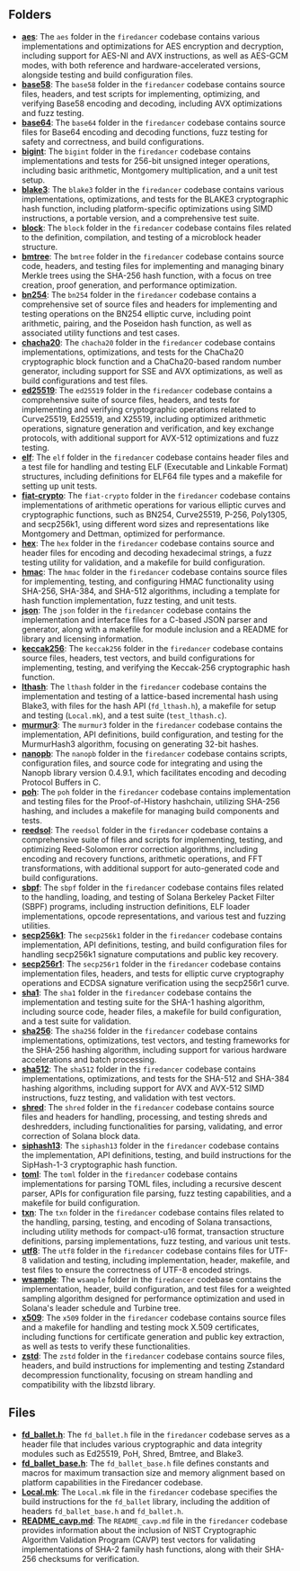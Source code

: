 ## Folders
- **[aes](ballet/aes.driver.md)**: The `aes` folder in the `firedancer` codebase contains various implementations and optimizations for AES encryption and decryption, including support for AES-NI and AVX instructions, as well as AES-GCM modes, with both reference and hardware-accelerated versions, alongside testing and build configuration files.
- **[base58](ballet/base58.driver.md)**: The `base58` folder in the `firedancer` codebase contains source files, headers, and test scripts for implementing, optimizing, and verifying Base58 encoding and decoding, including AVX optimizations and fuzz testing.
- **[base64](ballet/base64.driver.md)**: The `base64` folder in the `firedancer` codebase contains source files for Base64 encoding and decoding functions, fuzz testing for safety and correctness, and build configurations.
- **[bigint](ballet/bigint.driver.md)**: The `bigint` folder in the `firedancer` codebase contains implementations and tests for 256-bit unsigned integer operations, including basic arithmetic, Montgomery multiplication, and a unit test setup.
- **[blake3](ballet/blake3.driver.md)**: The `blake3` folder in the `firedancer` codebase contains various implementations, optimizations, and tests for the BLAKE3 cryptographic hash function, including platform-specific optimizations using SIMD instructions, a portable version, and a comprehensive test suite.
- **[block](ballet/block.driver.md)**: The `block` folder in the `firedancer` codebase contains files related to the definition, compilation, and testing of a microblock header structure.
- **[bmtree](ballet/bmtree.driver.md)**: The `bmtree` folder in the `firedancer` codebase contains source code, headers, and testing files for implementing and managing binary Merkle trees using the SHA-256 hash function, with a focus on tree creation, proof generation, and performance optimization.
- **[bn254](ballet/bn254.driver.md)**: The `bn254` folder in the `firedancer` codebase contains a comprehensive set of source files and headers for implementing and testing operations on the BN254 elliptic curve, including point arithmetic, pairing, and the Poseidon hash function, as well as associated utility functions and test cases.
- **[chacha20](ballet/chacha20.driver.md)**: The `chacha20` folder in the `firedancer` codebase contains implementations, optimizations, and tests for the ChaCha20 cryptographic block function and a ChaCha20-based random number generator, including support for SSE and AVX optimizations, as well as build configurations and test files.
- **[ed25519](ballet/ed25519.driver.md)**: The `ed25519` folder in the `firedancer` codebase contains a comprehensive suite of source files, headers, and tests for implementing and verifying cryptographic operations related to Curve25519, Ed25519, and X25519, including optimized arithmetic operations, signature generation and verification, and key exchange protocols, with additional support for AVX-512 optimizations and fuzz testing.
- **[elf](ballet/elf.driver.md)**: The `elf` folder in the `firedancer` codebase contains header files and a test file for handling and testing ELF (Executable and Linkable Format) structures, including definitions for ELF64 file types and a makefile for setting up unit tests.
- **[fiat-crypto](ballet/fiat-crypto.driver.md)**: The `fiat-crypto` folder in the `firedancer` codebase contains implementations of arithmetic operations for various elliptic curves and cryptographic functions, such as BN254, Curve25519, P-256, Poly1305, and secp256k1, using different word sizes and representations like Montgomery and Dettman, optimized for performance.
- **[hex](ballet/hex.driver.md)**: The `hex` folder in the `firedancer` codebase contains source and header files for encoding and decoding hexadecimal strings, a fuzz testing utility for validation, and a makefile for build configuration.
- **[hmac](ballet/hmac.driver.md)**: The `hmac` folder in the `firedancer` codebase contains source files for implementing, testing, and configuring HMAC functionality using SHA-256, SHA-384, and SHA-512 algorithms, including a template for hash function implementation, fuzz testing, and unit tests.
- **[json](ballet/json.driver.md)**: The `json` folder in the `firedancer` codebase contains the implementation and interface files for a C-based JSON parser and generator, along with a makefile for module inclusion and a README for library and licensing information.
- **[keccak256](ballet/keccak256.driver.md)**: The `keccak256` folder in the `firedancer` codebase contains source files, headers, test vectors, and build configurations for implementing, testing, and verifying the Keccak-256 cryptographic hash function.
- **[lthash](ballet/lthash.driver.md)**: The `lthash` folder in the `firedancer` codebase contains the implementation and testing of a lattice-based incremental hash using Blake3, with files for the hash API (`fd_lthash.h`), a makefile for setup and testing (`Local.mk`), and a test suite (`test_lthash.c`).
- **[murmur3](ballet/murmur3.driver.md)**: The `murmur3` folder in the `firedancer` codebase contains the implementation, API definitions, build configuration, and testing for the MurmurHash3 algorithm, focusing on generating 32-bit hashes.
- **[nanopb](ballet/nanopb.driver.md)**: The `nanopb` folder in the `firedancer` codebase contains scripts, configuration files, and source code for integrating and using the Nanopb library version 0.4.9.1, which facilitates encoding and decoding Protocol Buffers in C.
- **[poh](ballet/poh.driver.md)**: The `poh` folder in the `firedancer` codebase contains implementation and testing files for the Proof-of-History hashchain, utilizing SHA-256 hashing, and includes a makefile for managing build components and tests.
- **[reedsol](ballet/reedsol.driver.md)**: The `reedsol` folder in the `firedancer` codebase contains a comprehensive suite of files and scripts for implementing, testing, and optimizing Reed-Solomon error correction algorithms, including encoding and recovery functions, arithmetic operations, and FFT transformations, with additional support for auto-generated code and build configurations.
- **[sbpf](ballet/sbpf.driver.md)**: The `sbpf` folder in the `firedancer` codebase contains files related to the handling, loading, and testing of Solana Berkeley Packet Filter (SBPF) programs, including instruction definitions, ELF loader implementations, opcode representations, and various test and fuzzing utilities.
- **[secp256k1](ballet/secp256k1.driver.md)**: The `secp256k1` folder in the `firedancer` codebase contains implementation, API definitions, testing, and build configuration files for handling secp256k1 signature computations and public key recovery.
- **[secp256r1](ballet/secp256r1.driver.md)**: The `secp256r1` folder in the `firedancer` codebase contains implementation files, headers, and tests for elliptic curve cryptography operations and ECDSA signature verification using the secp256r1 curve.
- **[sha1](ballet/sha1.driver.md)**: The `sha1` folder in the `firedancer` codebase contains the implementation and testing suite for the SHA-1 hashing algorithm, including source code, header files, a makefile for build configuration, and a test suite for validation.
- **[sha256](ballet/sha256.driver.md)**: The `sha256` folder in the `firedancer` codebase contains implementations, optimizations, test vectors, and testing frameworks for the SHA-256 hashing algorithm, including support for various hardware accelerations and batch processing.
- **[sha512](ballet/sha512.driver.md)**: The `sha512` folder in the `firedancer` codebase contains implementations, optimizations, and tests for the SHA-512 and SHA-384 hashing algorithms, including support for AVX and AVX-512 SIMD instructions, fuzz testing, and validation with test vectors.
- **[shred](ballet/shred.driver.md)**: The `shred` folder in the `firedancer` codebase contains source files and headers for handling, processing, and testing shreds and deshredders, including functionalities for parsing, validating, and error correction of Solana block data.
- **[siphash13](ballet/siphash13.driver.md)**: The `siphash13` folder in the `firedancer` codebase contains the implementation, API definitions, testing, and build instructions for the SipHash-1-3 cryptographic hash function.
- **[toml](ballet/toml.driver.md)**: The `toml` folder in the `firedancer` codebase contains implementations for parsing TOML files, including a recursive descent parser, APIs for configuration file parsing, fuzz testing capabilities, and a makefile for build configuration.
- **[txn](ballet/txn.driver.md)**: The `txn` folder in the `firedancer` codebase contains files related to the handling, parsing, testing, and encoding of Solana transactions, including utility methods for compact-u16 format, transaction structure definitions, parsing implementations, fuzz testing, and various unit tests.
- **[utf8](ballet/utf8.driver.md)**: The `utf8` folder in the `firedancer` codebase contains files for UTF-8 validation and testing, including implementation, header, makefile, and test files to ensure the correctness of UTF-8 encoded strings.
- **[wsample](ballet/wsample.driver.md)**: The `wsample` folder in the `firedancer` codebase contains the implementation, header, build configuration, and test files for a weighted sampling algorithm designed for performance optimization and used in Solana's leader schedule and Turbine tree.
- **[x509](ballet/x509.driver.md)**: The `x509` folder in the `firedancer` codebase contains source files and a makefile for handling and testing mock X.509 certificates, including functions for certificate generation and public key extraction, as well as tests to verify these functionalities.
- **[zstd](ballet/zstd.driver.md)**: The `zstd` folder in the `firedancer` codebase contains source files, headers, and build instructions for implementing and testing Zstandard decompression functionality, focusing on stream handling and compatibility with the libzstd library.

## Files
- **[fd_ballet.h](ballet/fd_ballet.h.driver.md)**: The `fd_ballet.h` file in the `firedancer` codebase serves as a header file that includes various cryptographic and data integrity modules such as Ed25519, PoH, Shred, Bmtree, and Blake3.
- **[fd_ballet_base.h](ballet/fd_ballet_base.h.driver.md)**: The `fd_ballet_base.h` file defines constants and macros for maximum transaction size and memory alignment based on platform capabilities in the Firedancer codebase.
- **[Local.mk](ballet/Local.mk.driver.md)**: The `Local.mk` file in the `firedancer` codebase specifies the build instructions for the `fd_ballet` library, including the addition of headers `fd_ballet_base.h` and `fd_ballet.h`.
- **[README_cavp.md](ballet/README_cavp.md.driver.md)**: The `README_cavp.md` file in the `firedancer` codebase provides information about the inclusion of NIST Cryptographic Algorithm Validation Program (CAVP) test vectors for validating implementations of SHA-2 family hash functions, along with their SHA-256 checksums for verification.
